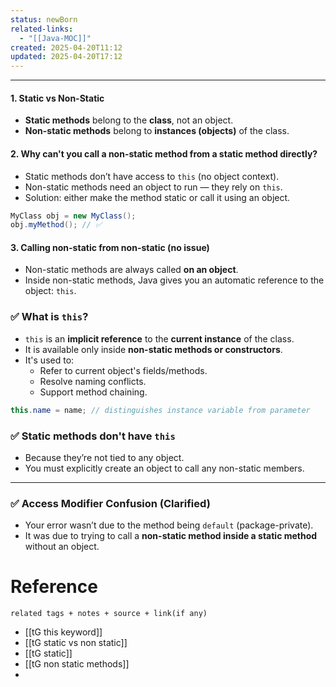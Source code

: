 ```yaml
---
status: newBorn
related-links:
  - "[[Java-MOC]]"
created: 2025-04-20T11:12
updated: 2025-04-20T17:12
---
```

---

#### 1. **Static vs Non-Static**

- **Static methods** belong to the **class**, not an object.
- **Non-static methods** belong to **instances (objects)** of the class.

#### 2. **Why can't you call a non-static method from a static method directly?**

- Static methods don’t have access to `this` (no object context).
- Non-static methods need an object to run — they rely on `this`.
- Solution: either make the method static or call it using an object.

```java
MyClass obj = new MyClass();
obj.myMethod(); // ✅
```

#### 3. **Calling non-static from non-static (no issue)**

- Non-static methods are always called **on an object**.
- Inside non-static methods, Java gives you an automatic reference to the object: `this`.

### ✅ **What is `this`?**

- `this` is an **implicit reference** to the **current instance** of the class.
- It is available only inside **non-static methods or constructors**.
- It's used to:
    - Refer to current object's fields/methods.
    - Resolve naming conflicts.
    - Support method chaining.

```java
this.name = name; // distinguishes instance variable from parameter
```

### ✅ **Static methods don't have `this`**

- Because they’re not tied to any object.
- You must explicitly create an object to call any non-static members.

---

### ✅ Access Modifier Confusion (Clarified)

- Your error wasn’t due to the method being `default` (package-private).
- It was due to trying to call a **non-static method inside a static method** without an object.



# Reference
`related tags + notes + source + link(if any)`
 

- [[tG this keyword]]
- [[tG static vs non static]]
- [[tG static]]
- [[tG non static methods]]
- 